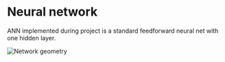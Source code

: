 Neural network
==============

ANN implemented during project is a standard feedforward neural net with one hidden layer. 

![Network geometry](http://upload.wikimedia.org/wikipedia/commons/e/e4/Artificial_neural_network.svg)


